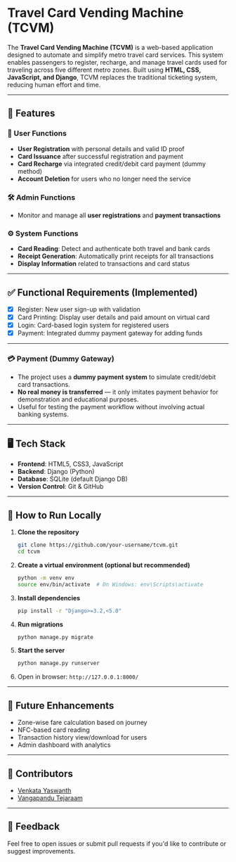 # Travel Card Vending Machine (TCVM)

The **Travel Card Vending Machine (TCVM)** is a web-based application designed to automate and simplify metro travel card services. This system enables passengers to register, recharge, and manage travel cards used for traveling across five different metro zones. Built using **HTML, CSS, JavaScript, and Django**, TCVM replaces the traditional ticketing system, reducing human effort and time.

---

## 🌟 Features

### 👤 User Functions
- **User Registration** with personal details and valid ID proof
- **Card Issuance** after successful registration and payment
- **Card Recharge** via integrated credit/debit card payment (dummy method)
- **Account Deletion** for users who no longer need the service

### 🛠️ Admin Functions
- Monitor and manage all **user registrations** and **payment transactions**

### ⚙️ System Functions
- **Card Reading**: Detect and authenticate both travel and bank cards
- **Receipt Generation**: Automatically print receipts for all transactions
- **Display Information** related to transactions and card status

---

## ✅ Functional Requirements (Implemented)
- [x] Register: New user sign-up with validation
- [x] Card Printing: Display user details and paid amount on virtual card
- [x] Login: Card-based login system for registered users
- [x] Payment: Integrated dummy payment gateway for adding funds

---

### 💳 Payment (Dummy Gateway)

- The project uses a **dummy payment system** to simulate credit/debit card transactions.
- **No real money is transferred** — it only imitates payment behavior for demonstration and educational purposes.
- Useful for testing the payment workflow without involving actual banking systems.

---

## 🖥️ Tech Stack

- **Frontend**: HTML5, CSS3, JavaScript
- **Backend**: Django (Python)
- **Database**: SQLite (default Django DB)
- **Version Control**: Git & GitHub

---

## 🚀 How to Run Locally

1. **Clone the repository**
   ```bash
   git clone https://github.com/your-username/tcvm.git
   cd tcvm
   ```

2. **Create a virtual environment (optional but recommended)**
   ```bash
   python -m venv env
   source env/bin/activate  # On Windows: env\Scripts\activate
   ```

3. **Install dependencies**
   ```bash
   pip install -r "Django>=3.2,<5.0"
   ```

4. **Run migrations**
   ```bash
   python manage.py migrate
   ```

5. **Start the server**
   ```bash
   python manage.py runserver
   ```

6. Open in browser: `http://127.0.0.1:8000/`

---



## 📌 Future Enhancements

- Zone-wise fare calculation based on journey
- NFC-based card reading
- Transaction history view/download for users
- Admin dashboard with analytics

---

## 🤝 Contributors

- [Venkata Yaswanth](https://github.com/venkatayaswanth1)
- [Vangapandu Tejaraam](https://github.com/username2)


---



## 💬 Feedback

Feel free to open issues or submit pull requests if you'd like to contribute or suggest improvements.
